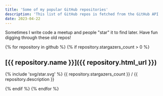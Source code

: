 ```yaml
---
title: 'Some of my popular GitHub repositories'
description: 'This list of GitHub repos is fetched from the GitHub API and cached for 1 day.'
date: 2023-04-22
---
```


Sometimes I write code a meetup and people "star" it to find later. Have fun digging through these old repos!

{% for repository in github  %}
{% if repository.stargazers_count > 0 %}

## [{{ repository.name }}]({{ repository.html_url }})

{% include 'svg/star.svg' %} {{ repository.stargazers_count }} / {{ repository.description }}

{% endif %}
{% endfor %}
